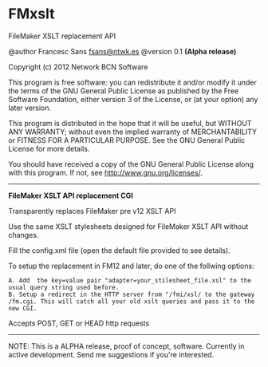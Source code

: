 FMxslt
======

FileMaker XSLT replacement API

@author Francesc Sans fsans@ntwk.es
@version 0.1 **(Alpha release)**
 
Copyright (c) 2012 Network BCN Software
 
This program is free software: you can redistribute it and/or modify
it under the terms of the GNU General Public License as published by
the Free Software Foundation, either version 3 of the License, or
(at your option) any later version.

This program is distributed in the hope that it will be useful,
but WITHOUT ANY WARRANTY; without even the implied warranty of
MERCHANTABILITY or FITNESS FOR A PARTICULAR PURPOSE.  See the
GNU General Public License for more details.

You should have received a copy of the GNU General Public License
along with this program.  If not, see <http://www.gnu.org/licenses/>.

 ------------------------------------------------------------------------------

 **FileMaker XSLT API replacement CGI**

Transparently replaces FileMaker pre v12 XSLT API
  
Use the same XSLT stylesheets designed for FileMaker XSLT API without changes. 

Fill the config.xml file (open the default file provided to see details). 

To setup the replacement in FM12 and later, do one of the follwing options: 

	A. Add  the key=value pair "adapter=your_stilesheet_file.xsl" to the usual query string used before.
	B. Setup a redirect in the HTTP server from "/fmi/xsl/ to the gateway /fm.cgi. This will catch all your old xslt queries and pass it to the new CGI.
	
Accepts POST, GET or HEAD http requests 

 ------------------------------------------------------------------------------

NOTE: This is a ALPHA release, proof of concept, software. Currently in active development. Send me suggestions if you're interested.


